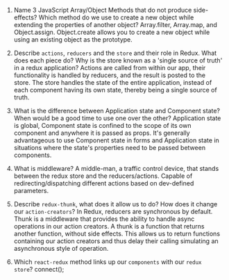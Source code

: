 1.  Name 3 JavaScript Array/Object Methods that do not produce side-effects? Which method do we use to create a new object while extending the properties of another object?
Array.filter, Array.map, and Object.assign. Object.create allows you to create a new object while using an existing object as the prototype.

1.  Describe `actions`, `reducers` and the `store` and their role in Redux. What does each piece do? Why is the store known as a 'single source of truth' in a redux application?
Actions are called from within our app, their functionality is handled by reducers, and the result is posted to the store. The store handles the state of the entire application, instead of each component having its own state, thereby being a single source of truth.

1.  What is the difference between Application state and Component state? When would be a good time to use one over the other?
Application state is global, Component state is confined to the scope of its own component and anywhere it is passed as props. It's generally advantageous to use Component state in forms and Application state in situations where the state's properties need to be passed between components.

1.  What is middleware?
A middle-man, a traffic control device, that stands between the redux store and the reducers/actions. Capable of redirecting/dispatching different actions based on dev-defined parameters.

1.  Describe `redux-thunk`, what does it allow us to do? How does it change our `action-creators`?
In Redux, reducers are synchronous by default. Thunk is a middleware that provides the ability to handle async operations in our action creators. A thunk is a function that returns another function, without side effects. This allows us to return functions containing our action creators and thus delay their calling simulating an asynchronous style of operation. 

1.  Which `react-redux` method links up our `components` with our `redux store`?
connect();
